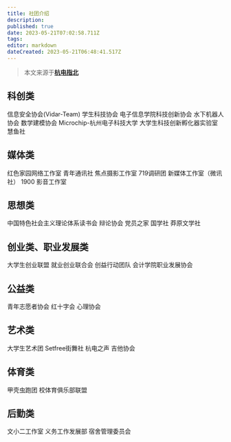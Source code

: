 ```yaml
---
title: 社团介绍
description:
published: true
date: 2023-05-21T07:02:58.711Z
tags:
editor: markdown
dateCreated: 2023-05-21T06:48:41.517Z
---
```


> 本文来源于[**杭电指北**](https://www.yuque.com/hduer/guide)

## 科创类

信息安全协会(Vidar-Team)
学生科技协会
电子信息学院科技创新协会
水下机器人协会
数学建模协会
Microchip-杭州电子科技大学 大学生科技创新孵化器实验室
慧鱼社

## 媒体类

红色家园网络工作室
青年通讯社
焦点摄影工作室
719调研团
新媒体工作室（微讯社）
1900 影音工作室

## 思想类

中国特色社会主义理论体系读书会
辩论协会
党员之家
国学社
莽原文学社

## 创业类、职业发展类

大学生创业联盟
就业创业联合会
创益行动团队
会计学院职业发展协会

## 公益类

青年志愿者协会
红十字会
心理协会

## 艺术类

大学生艺术团
Setfree街舞社
杭电之声
吉他协会

## 体育类

甲壳虫跑团
校体育俱乐部联盟

## 后勤类

文小二工作室
义务工作发展部
宿舍管理委员会
